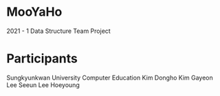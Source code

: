 # MooYaHo
2021 - 1 Data Structure Team Project

# Participants
Sungkyunkwan University Computer Education
Kim Dongho
Kim Gayeon
Lee Seeun
Lee Hoeyoung
